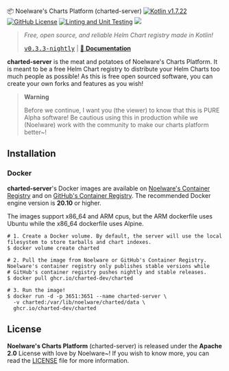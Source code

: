  📦 Noelware's Charts Platform (charted-server)
[![Kotlin v1.7.22](https://img.shields.io/badge/kotlin-1.7.22-blue.svg?logo=kotlin)](https://kotlinlang.org)
[![GitHub License](https://img.shields.io/badge/license-Apache%20License%202.0-blue.svg?style=flat)](http://www.apache.org/licenses/LICENSE-2.0)
[![Linting and Unit Testing](https://github.com/charted-dev/charted/actions/workflows/Linting.yaml/badge.svg?branch=main)](https://github.com/charted-dev/charted/actions/workflows/Linting.yaml)
![](https://img.shields.io/github/languages/code-size/charted-dev/charted)

> *Free, open source, and reliable Helm Chart registry made in Kotlin!*
>
> [<kbd>v0.3.3-nightly</kbd>](https://github.com/charted-dev/charted/releases/0.3.3-nightly) | [:scroll: **Documentation**](#)

**charted-server** is the meat and potatoes of Noelware's Charts Platform. It is meant to be a free Helm Chart registry to distribute your Helm Charts
too much people as possible! As this is free open sourced software, you can create your own forks and features as you wish!

> **Warning**
> 
> Before we continue, I want you (the viewer) to know that this is PURE Alpha software! Be cautious using this
> in production while we (Noelware) work with the community to make our charts platform better~!

## Installation
### Docker
**charted-server**'s Docker images are available on [Noelware's Container Registry](https://cr.noelware.cloud) and on [GitHub's Container Registry](https://github.com/orgs/charted-dev/packages). The recommended
Docker engine version is **20.10** or higher.

The images support x86_64 and ARM cpus, but the ARM dockerfile uses Ubuntu while the x86_64 dockerfile uses Alpine.

```shell
# 1. Create a Docker volume. By default, the server will use the local filesystem to store tarballs and chart indexes.
$ docker volume create charted

# 2. Pull the image from Noelware or GitHub's Container Registry. Noelware's container registry only publishes stable versions while
# GitHub's container registry pushes nightly and stable releases.
$ docker pull ghcr.io/charted-dev/charted

# 3. Run the image!
$ docker run -d -p 3651:3651 --name charted-server \
  -v charted:/var/lib/noelware/charted/data \
  ghcr.io/charted-dev/charted
```

## License
**Noelware's Charts Platform** (charted-server) is released under the **Apache 2.0** License with love by Noelware~! If you wish to know more,
you can read the [LICENSE](./LICENSE) file for more information. 
